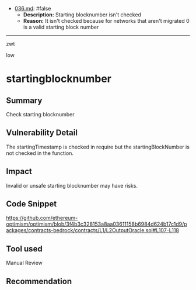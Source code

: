 
- [036.md](processed/false/specs/036.md): #false
  - **Description:** Starting blocknumber isn't checked
  - **Reason:** It isn't checked because for networks that aren't migrated 0 is a valid starting block number

---

zwt

low

# startingblocknumber

## Summary
Check starting blocknumber
## Vulnerability Detail
The startingTimestamp is checked in require but the startingBlockNumber is not checked in the function.
## Impact
Invalid or unsafe starting blocknumber may have risks.
## Code Snippet
https://github.com/ethereum-optimism/optimism/blob/3f4b3c328153a8aa03611158b6984d624b17c1d9/packages/contracts-bedrock/contracts/L1/L2OutputOracle.sol#L107-L118
## Tool used

Manual Review

## Recommendation